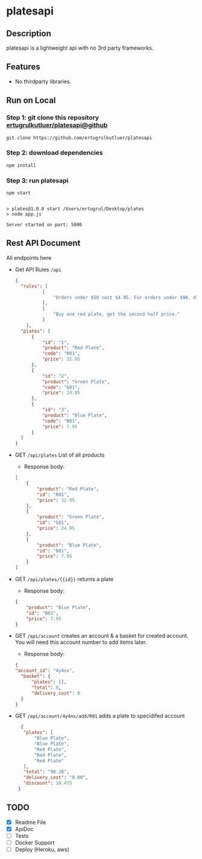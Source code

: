 # platesapi


## Description

platesapi is a lightweight api with no 3rd party frameworks.

## Features

* No thirdparty libraries.

  
## Run on Local 

### Step 1: git clone this repository [ertugrulkutluer/platesapi@github](https://github.com/ertugrulkutluer/platesapi)
```
git clone https://github.com/ertugrulkutluer/platesapi
```

### Step 2: download dependencies
```
npm install
```
### Step 3: run platesapi
```
npm start
```
```

> plates@1.0.0 start /Users/ertugrul/Desktop/plates
> node app.js

Server started on port: 5000

```

## Rest API Document

All endpoints here
- Get API Rules `/api`

    ```json
    {
      "rules": [
              [
                  "Orders under $50 cost $4.95. For orders under $90, delivery costs $2.95. Orders of $90 or more have free delivery."
              ],
              [
                  "Buy one red plate, get the second half price."
              ]
        ],
      "plates": [
          {
              "id": "1",
              "product": "Red Plate",
              "code": "R01",
              "price": 32.95
          },
          {
              "id": "2",
              "product": "Green Plate",
              "code": "G01",
              "price": 24.95
          },
          {
              "id": "3",
              "product": "Blue Plate",
              "code": "B01",
              "price": 7.95
          }
      ]
    }
    ```

- GET `/api/plates` List of all products
    - Response body: 
    ```json
    [
        {
            "product": "Red Plate",
            "id": "R01",
            "price": 32.95
        },
        {
            "product": "Green Plate",
            "id": "G01",
            "price": 24.95
        },
        {
            "product": "Blue Plate",
            "id": "B01",
            "price": 7.95
        }
    ]
    ```

- GET `/api/plates/{{id}}` returns a plate
    - Response body: 
    ```json
    {
        "product": "Blue Plate",
        "id": "B01",
        "price": 7.95
    }
    ```
  

- GET `/api/account` creates an account & a basket for created account. You will need this account number to add items later.

    - Response body: 
    ```json
    {
    "account_id": "4y4nx",
      "basket": {
          "plates": [],
          "total": 0,
          "delivery_cost": 0
      }
    }
    ```
    
- GET `/api/account/4y4nx/add/R01` adds a plate to specidifed account
    
     ```json
       {
        "plates": [
            "Blue Plate",
            "Blue Plate",
            "Red Plate",
            "Red Plate",
            "Red Plate"
        ],
        "total": "98.28",
        "delivery_cost": "0.00",
        "discount": 16.475
      }
    ```
  
## TODO

- [x] Readme File
- [x] ApiDoc
- [ ] Tests
- [ ] Docker Support
- [ ] Deploy (Heroku, aws)
